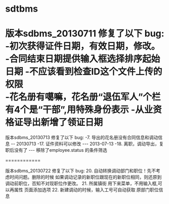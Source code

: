 sdtbms
==========
版本sdbms_20130711
修复了以下 bug:
-初次获得证件日期，有效日期，修改。 
-合同结束日期提供输入框选择排序起始日期
-不应该看到检查ID这个文件上传的权限  
-花名册有噶嘛，花名册“退伍军人”个栏有4个是“干部”,用特殊身份表示
-从业资格证导出新增了领证日期
===========

版本sdbms_20130713
修复了以下 bug:
-7. 导出的花名册没有合同信息和调动信息 -- 20130713 
-17. 证件资料可以修改 --- 2013-07-13
-18. 离职，调动导出，复职后没有了 --- 移除了employee.status 的条件筛选


============

版本sdbms_20130722
修复了以下 bug:
20. 自动转换调动部门和职位！先不考虑时间问题。删除的时候 如果调动记录的新职位跟现在的新职位相同，则还原到调动前职位，否知不对现职位作更改。
21. 所属镇街 用下来菜单，不用输入框,可以再属性 页面添加选项
22. 新建调动的时候，输入工号可自动获取 原部门职位信息